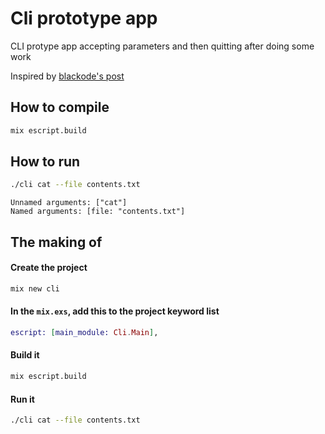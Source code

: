 # Cli prototype app

CLI protype app accepting parameters and then quitting after doing some work

Inspired by [blackode's post](https://medium.com/blackode/writing-the-command-line-application-in-elixir-78a8d1b1850)

## How to compile
```bash
mix escript.build
```

## How to run
```bash
./cli cat --file contents.txt
```

```
Unnamed arguments: ["cat"]
Named arguments: [file: "contents.txt"]
```

## The making of

#### Create the project

```bash
mix new cli
```

#### In the `mix.exs`, add this to the project keyword list

```elixir
escript: [main_module: Cli.Main],
```

#### Build it

```bash
mix escript.build
```

#### Run it

```bash
./cli cat --file contents.txt
```
